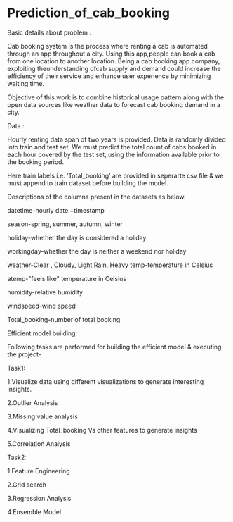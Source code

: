 # Prediction_of_cab_booking

Basic details about problem : 

Cab booking system is the process where renting a cab is automated through an app throughout a city. Using this app,people can book a cab from one location to another location.  Being a cab booking app company, exploiting theunderstanding ofcab supply and demand could increase the efficiency of their service and enhance user experience by minimizing waiting time.

Objective of this work is to combine historical usage pattern along with the open data sources like weather data to forecast cab booking demand in a city.

Data :

Hourly renting data span of two years is provided. Data is randomly divided into train and test set. We must predict the total count of cabs booked in each hour covered by the test set, using the information available prior to the booking period. 

Here train labels i.e. ‘Total_booking’ are provided in seperarte csv file & we must append to train dataset before building the model.

Descriptions of the columns present in the datasets as below.

datetime-hourly date +timestamp 

season-spring, summer, autumn, winter

holiday-whether the day is considered a holiday

workingday-whether the day is neither a weekend nor holiday

weather-Clear , Cloudy,  Light Rain, Heavy temp-temperature in Celsius

atemp-"feels like" temperature in Celsius

humidity-relative humidity

windspeed-wind speed

Total_booking-number of total booking

Efficient model building:

Following tasks are performed for building the efficient model & executing the project-

Task1:

1.Visualize data using different visualizations to generate interesting insights.

2.Outlier Analysis

3.Missing value analysis

4.Visualizing Total_booking Vs other features to generate insights

5.Correlation Analysis

Task2:

1.Feature Engineering

2.Grid search

3.Regression Analysis

4.Ensemble Model

